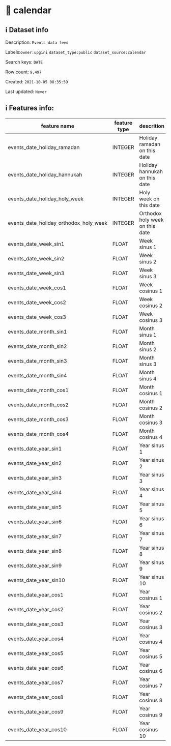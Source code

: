 # 📖 calendar 
## ℹ️ Dataset info 
Description: `Events data feed` 

Labels:`owner:upgini` `dataset_type:public` `dataset_source:calendar` 

Search keys: `DATE`

Row count: `9,497`

Created: `2021-10-05 08:35:59` 

Last updated: `Never` 

## ℹ️ Features info:
|feature name|feature type|descrition|
|---|---|---|
|events_date_holiday_ramadan|INTEGER|Holiday ramadan on this date|
|events_date_holiday_hannukah|INTEGER|Holiday hannukah on this date|
|events_date_holiday_holy_week|INTEGER|Holy week on this date|
|events_date_holiday_orthodox_holy_week|INTEGER|Orthodox holy week on this date|
|events_date_week_sin1|FLOAT|Week sinus 1|
|events_date_week_sin2|FLOAT|Week sinus 2|
|events_date_week_sin3|FLOAT|Week sinus 3|
|events_date_week_cos1|FLOAT|Week cosinus 1|
|events_date_week_cos2|FLOAT|Week cosinus 2|
|events_date_week_cos3|FLOAT|Week cosinus 3|
|events_date_month_sin1|FLOAT|Month sinus 1|
|events_date_month_sin2|FLOAT|Month sinus 2|
|events_date_month_sin3|FLOAT|Month sinus 3|
|events_date_month_sin4|FLOAT|Month sinus 4|
|events_date_month_cos1|FLOAT|Month cosinus 1|
|events_date_month_cos2|FLOAT|Month cosinus 2|
|events_date_month_cos3|FLOAT|Month cosinus 3|
|events_date_month_cos4|FLOAT|Month cosinus 4|
|events_date_year_sin1|FLOAT|Year sinus 1|
|events_date_year_sin2|FLOAT|Year sinus 2|
|events_date_year_sin3|FLOAT|Year sinus 3|
|events_date_year_sin4|FLOAT|Year sinus 4|
|events_date_year_sin5|FLOAT|Year sinus 5|
|events_date_year_sin6|FLOAT|Year sinus 6|
|events_date_year_sin7|FLOAT|Year sinus 7|
|events_date_year_sin8|FLOAT|Year sinus 8|
|events_date_year_sin9|FLOAT|Year sinus 9|
|events_date_year_sin10|FLOAT|Year sinus 10|
|events_date_year_cos1|FLOAT|Year cosinus 1|
|events_date_year_cos2|FLOAT|Year cosinus 2|
|events_date_year_cos3|FLOAT|Year cosinus 3|
|events_date_year_cos4|FLOAT|Year cosinus 4|
|events_date_year_cos5|FLOAT|Year cosinus 5|
|events_date_year_cos6|FLOAT|Year cosinus 6|
|events_date_year_cos7|FLOAT|Year cosinus 7|
|events_date_year_cos8|FLOAT|Year cosinus 8|
|events_date_year_cos9|FLOAT|Year cosinus 9|
|events_date_year_cos10|FLOAT|Year cosinus 10|
